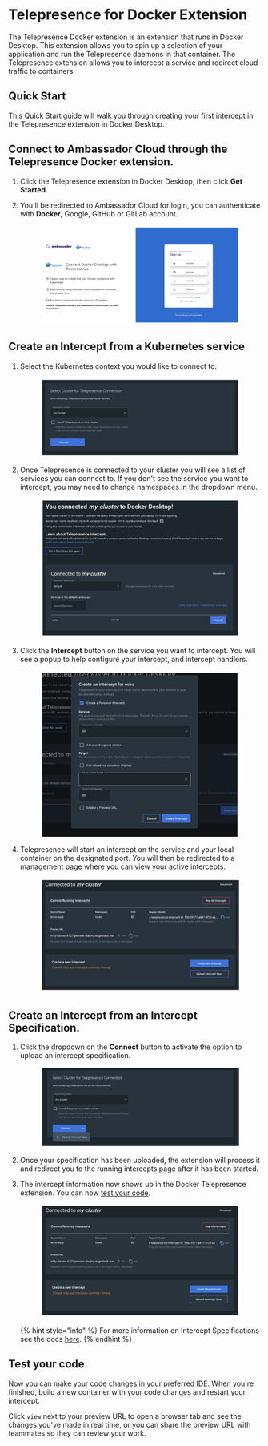 # Telepresence for Docker Extension

The Telepresence Docker extension is an extension that runs in Docker Desktop. This extension allows you to spin up a selection of your application and run the Telepresence daemons in that container. The Telepresence extension allows you to intercept a service and redirect cloud traffic to containers.

## Quick Start

This Quick Start guide will walk you through creating your first intercept in the Telepresence extension in Docker Desktop.

## Connect to Ambassador Cloud through the Telepresence Docker extension.

1. Click the Telepresence extension in Docker Desktop, then click **Get Started**.
2.  You'll be redirected to Ambassador Cloud for login, you can authenticate with **Docker**, Google, GitHub or GitLab account.

    <figure><img src="../.gitbook/assets/00 tp 21.png" alt=""><figcaption></figcaption></figure>

## Create an Intercept from a Kubernetes service

1.  Select the Kubernetes context you would like to connect to.

    <figure><img src="../.gitbook/assets/00 tp 22.png" alt=""><figcaption></figcaption></figure>
2.  Once Telepresence is connected to your cluster you will see a list of services you can connect to. If you don't see the service you want to intercept, you may need to change namespaces in the dropdown menu.

    <figure><img src="../.gitbook/assets/00 tp 23.png" alt=""><figcaption></figcaption></figure>
3.  Click the **Intercept** button on the service you want to intercept. You will see a popup to help configure your intercept, and intercept handlers.

    <figure><img src="../.gitbook/assets/00 tp 24.png" alt=""><figcaption></figcaption></figure>
4.  Telepresence will start an intercept on the service and your local container on the designated port. You will then be redirected to a management page where you can view your active intercepts.

    <figure><img src="../.gitbook/assets/00 tp 25.png" alt=""><figcaption></figcaption></figure>

## Create an Intercept from an Intercept Specification.

1.  Click the dropdown on the **Connect** button to activate the option to upload an intercept specification.

    <figure><img src="../.gitbook/assets/00 tp 26.png" alt=""><figcaption></figcaption></figure>
2. Once your specification has been uploaded, the extension will process it and redirect you to the running intercepts page after it has been started.
3.  The intercept information now shows up in the Docker Telepresence extension. You can now [test your code](telepresence-for-docker-extension.md#test-your-code).

    <figure><img src="../.gitbook/assets/00 tp 27.png" alt=""><figcaption></figcaption></figure>

    {% hint style="info" %}
    For more information on Intercept Specifications see the docs [here](../technical-reference/intercepts/configure-intercept-using-specifications.md).
    {% endhint %}

## Test your code

Now you can make your code changes in your preferred IDE. When you're finished, build a new container with your code changes and restart your intercept.

Click `view` next to your preview URL to open a browser tab and see the changes you've made in real time, or you can share the preview URL with teammates so they can review your work.
